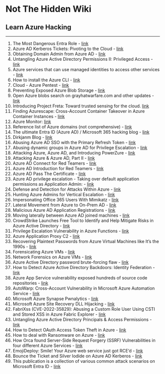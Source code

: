 # Not The Hidden Wiki

## Learn Azure Hacking
-----

1. The Most Dangerous Entra Role - [link](https://posts.specterops.io/the-most-dangerous-entra-role-youve-probably-never-heard-of-e00ea08b8661)
2. Azure AD Kerberos Tickets: Pivoting to the Cloud - [link](https://www.trustedsec.com/blog/azure-ad-kerberos-tickets-pivoting-to-the-cloud)
3. Obtaining Domain Admin from Azure AD - [link](https://dirkjanm.io/obtaining-domain-admin-from-azure-ad-via-cloud-kerberos-trust/)
4. Untangling Azure Active Directory Permissions II: Privileged Access - [link](https://csandker.io/2022/11/10/Untangling-Azure-II-Privileged-Access.html)
5. Azure services that can use managed identities to access other services - [link](https://learn.microsoft.com/en-us/entra/identity/managed-identities-azure-resources/managed-identities-status)
6. How to install the Azure CLI - [link](https://learn.microsoft.com/en-us/cli/azure/install-azure-cli)
7. Cloud - Azure Pentest - [link](https://github.com/swisskyrepo/PayloadsAllTheThings/blob/master/Methodology%20and%20Resources/Cloud%20-%20Azure%20Pentest.md)
8. Preventing Exposed Azure Blob Storage - [link](https://isc.sans.edu/forums/diary/Preventing+Exposed+Azure+Blob+Storage/26786/)
9. Open Azure blobs search on grayhatwarfare.com and other updates - [link](https://grayhatwarfare.medium.com/open-azure-blobs-search-on-grayhatwarfare-com-and-other-updates-89f709b10412)
10. Introducing Project Freta: Toward trusted sensing for the cloud. [link](https://docs.microsoft.com/en-us/security/research/project-freta/)
11. Finding Azurescape: Cross-Account Container Takeover in Azure Container Instances - [link](https://unit42.paloaltonetworks.com/azure-container-instances/)
12. Azure Monitor: [link](https://securecloud.blog/2022/04/27/azure-monitor-malicious-kql-query/)
13. Reference list of Azure domains (not comprehensive) - [link](https://learn.microsoft.com/en-us/azure/security/fundamentals/azure-domains)
14. The ultimate Entra ID (Azure AD) / Microsoft 365 hacking blog - [link](https://aadinternals.com/)
15. Dirkjanm Blog - [link](https://dirkjanm.io/)
16. Abusing Azure AD SSO with the Primary Refresh Token - [link](https://dirkjanm.io/abusing-azure-ad-sso-with-the-primary-refresh-token/)
17. Abusing dynamic groups in Azure AD for Privilege Escalation - [link](https://www.mnemonic.no/blog/abusing-dynamic-groups-in-azure/)
18. Attacking Azure, Azure AD, and Introducing PowerZure - [link](https://hausec.com/2020/01/31/attacking-azure-azure-ad-and-introducing-powerzure/)
19. Attacking Azure & Azure AD, Part II - [link](https://posts.specterops.io/attacking-azure-azure-ad-part-ii-5f336f36697d)
20. Azure AD Connect for Red Teamers - [link](https://blog.xpnsec.com/azuread-connect-for-redteam/)
21. Azure AD Introduction for Red Teamers - [link](https://www.synacktiv.com/posts/pentest/azure-ad-introduction-for-red-teamers.html)
22. Azure AD Pass The Certificate - [link](https://medium.com/@mor2464/azure-ad-pass-the-certificate-d0c5de624597)
23. Azure AD privilege escalation - Taking over default application permissions as Application Admin: - [link](https://dirkjanm.io/azure-ad-privilege-escalation-application-admin/)
24. Defense and Detection for Attacks Within Azure - [link](https://posts.specterops.io/detecting-attacks-within-azure-bdc40f8c0766)
25. Hunting Azure Admins for Vertical Escalation - [link](https://www.lares.com/blog/hunting-azure-admins-for-vertical-escalation/)
26. Impersonating Office 365 Users With Mimikatz - [link](https://www.dsinternals.com/en/impersonating-office-365-users-mimikatz/)
27. Lateral Movement from Azure to On-Prem AD - [link](https://posts.specterops.io/death-from-above-lateral-movement-from-azure-to-on-prem-ad-d18cb3959d4d)
28. Malicious Azure AD Application Registrations - [link](https://www.lares.com/blog/malicious-azure-ad-application-registrations/)
29. Moving laterally between Azure AD joined machines - [link](https://medium.com/@talthemaor/moving-laterally-between-azure-ad-joined-machines-ed1f8871da56)
30. CrowdStrike Launches Free Tool to Identify and Help Mitigate Risks in Azure Active Directory - [link](https://www.crowdstrike.com/blog/crowdstrike-launches-free-tool-to-identify-and-help-mitigate-risks-in-azure-active-directory/)
31. Privilege Escalation Vulnerability in Azure Functions - [link](https://www.intezer.com/blog/cloud-security/royal-flush-privilege-escalation-vulnerability-in-azure-functions/)
32. Azure Application Proxy C2 - [link](https://www.trustedsec.com/blog/azure-application-proxy-c2/)
33. Recovering Plaintext Passwords from Azure Virtual Machines like It’s the 1990s - [link](https://www.guardicore.com/labs/recovering-plaintext-passwords-azure/)
34. Forensicating Azure VMs - [link](https://isc.sans.edu/forums/diary/Forensicating+Azure+VMs/27136/)
35. Network Forensics on Azure VMs - [link](https://isc.sans.edu/forums/diary/Network+Forensics+on+Azure+VMs+Part+1/27536/)
36. Azure Active Directory password brute-forcing flaw - [link](https://arstechnica.com/information-technology/2021/09/new-azure-active-directory-password-brute-forcing-flaw-has-no-fix/)
37. How to Detect Azure Active Directory Backdoors: Identity Federation - [link](https://www.inversecos.com/2021/11/how-to-detect-azure-active-directory.html)
38. Azure App Service vulnerability exposed hundreds of source code repositories - [link](https://blog.wiz.io/azure-app-service-source-code-leak/)
39. AutoWarp: Cross-Account Vulnerability in Microsoft Azure Automation Service - [link](https://orca.security/resources/blog/autowarp-microsoft-azure-automation-service-vulnerability/)
40. Microsoft Azure Synapse Pwnalytics - [link](https://medium.com/tenable-techblog/microsoft-azure-synapse-pwnalytics-87c99c036291)
41. Microsoft Azure Site Recovery DLL Hijacking - [link](https://medium.com/tenable-techblog/microsoft-azure-site-recovery-dll-hijacking-cd8cc34ef80c)
42. FabriXss (CVE-2022-35829): Abusing a Custom Role User Using CSTI and Stored XSS in Azure Fabric Explorer - [link](https://orca.security/resources/blog/fabrixss-vulnerability-azure-fabric-explorer/)
43. Untangling Azure Active Directory Principals & Access Permissions - [link](https://csandker.io/2022/10/19/Untangling-Azure-Permissions.html)
44. How to Detect OAuth Access Token Theft in Azure - [link](https://www.inversecos.com/2022/08/how-to-detect-oauth-access-token-theft.html)
45. How to deal with Ransomware on Azure - [link](https://sysdig.com/blog/ransomware-azure-mitigations/)
46. How Orca found Server-Side Request Forgery (SSRF) Vulnerabilities in four different Azure Services - [link](https://orca.security/resources/blog/ssrf-vulnerabilities-in-four-azure-services/)
47. EmojiDeploy: Smile! Your Azure web service just got RCE’d - [link](https://ermetic.com/blog/azure/emojideploy-smile-your-azure-web-service-just-got-rced)
48. Bounce the Ticket and Silver Iodide on Azure AD Kerberos - [link](https://www.silverfort.com/resources/white-paper/bounce-the-ticket-and-silver-iodide-on-azure-ad-kerberos/)
49. This publication is a collection of various common attack scenarios on Microsoft Entra ID - [link](https://github.com/Cloud-Architekt/AzureAD-Attack-Defense)
